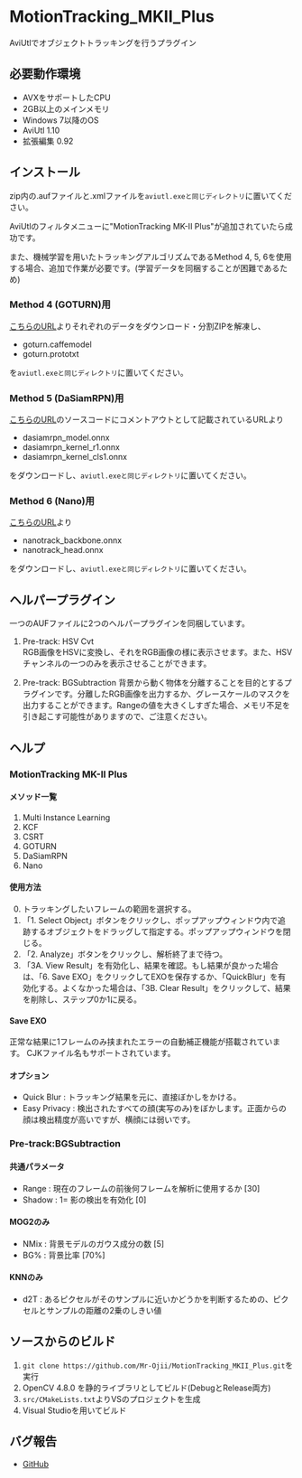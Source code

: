 # MotionTracking_MKII_Plus
AviUtlでオブジェクトトラッキングを行うプラグイン


## 必要動作環境
- AVXをサポートしたCPU
- 2GB以上のメインメモリ
- Windows 7以降のOS
- AviUtl 1.10
- 拡張編集 0.92


## インストール
zip内の.aufファイルと.xmlファイルを`aviutl.exeと同じディレクトリ`に置いてください。

AviUtlのフィルタメニューに"MotionTracking MK-II Plus"が追加されていたら成功です。

また、機械学習を用いたトラッキングアルゴリズムであるMethod 4, 5, 6を使用する場合、追加で作業が必要です。(学習データを同梱することが困難であるため)

### Method 4 (GOTURN)用
[こちらのURL](https://github.com/opencv/opencv_extra/tree/c4219d5eb3105ed8e634278fad312a1a8d2c182d/testdata/tracking)よりそれぞれのデータをダウンロード・分割ZIPを解凍し、

- goturn.caffemodel
- goturn.prototxt

を`aviutl.exeと同じディレクトリ`に置いてください。

### Method 5 (DaSiamRPN)用
[こちらのURL](https://github.com/opencv/opencv/blob/4.x/samples/dnn/dasiamrpn_tracker.cpp)のソースコードにコメントアウトとして記載されているURLより

- dasiamrpn_model.onnx
- dasiamrpn_kernel_r1.onnx
- dasiamrpn_kernel_cls1.onnx

をダウンロードし、`aviutl.exeと同じディレクトリ`に置いてください。

### Method 6 (Nano)用
[こちらのURL](https://github.com/HonglinChu/SiamTrackers/tree/8211ff3f862fc68a870dde1ab00451f35af3b1d4/NanoTrack/models/nanotrackv2)より

- nanotrack_backbone.onnx
- nanotrack_head.onnx

をダウンロードし、`aviutl.exeと同じディレクトリ`に置いてください。


## ヘルパープラグイン
一つのAUFファイルに2つのヘルパープラグインを同梱しています。

1. Pre-track: HSV Cvt  
RGB画像をHSVに変換し、それをRGB画像の様に表示させます。また、HSVチャンネルの一つのみを表示させることができます。

2. Pre-track: BGSubtraction
背景から動く物体を分離することを目的とするプラグインです。分離したRGB画像を出力するか、グレースケールのマスクを出力することができます。Rangeの値を大きくしすぎた場合、メモリ不足を引き起こす可能性がありますので、ご注意ください。


## ヘルプ
### MotionTracking MK-II Plus
#### メソッド一覧
1. Multi Instance Learning
2. KCF
3. CSRT
4. GOTURN
5. DaSiamRPN
6. Nano
#### 使用方法
0. トラッキングしたいフレームの範囲を選択する。
1. 「1. Select Object」ボタンをクリックし、ポップアップウィンドウ内で追跡するオブジェクトをドラッグして指定する。ポップアップウィンドウを閉じる。
2. 「2. Analyze」ボタンをクリックし、解析終了まで待つ。
3. 「3A. View Result」を有効化し、結果を確認。もし結果が良かった場合は、「6. Save EXO」をクリックしてEXOを保存するか、「QuickBlur」を有効化する。よくなかった場合は、「3B. Clear Result」をクリックして、結果を削除し、ステップ0か1に戻る。
#### Save EXO
正常な結果に1フレームのみ挟まれたエラーの自動補正機能が搭載されています。
CJKファイル名もサポートされています。
#### オプション
- Quick Blur : トラッキング結果を元に、直接ぼかしをかける。
- Easy Privacy : 検出されたすべての顔(実写のみ)をぼかします。正面からの顔は検出精度が高いですが、横顔には弱いです。

### Pre-track:BGSubtraction
#### 共通パラメータ
- Range : 現在のフレームの前後何フレームを解析に使用するか [30]
- Shadow : 1= 影の検出を有効化 [0]
#### MOG2のみ
- NMix : 背景モデルのガウス成分の数 [5]
- BG% : 背景比率 [70%] 
#### KNNのみ
- d2T : あるピクセルがそのサンプルに近いかどうかを判断するための、ピクセルとサンプルの距離の2乗のしきい値


## ソースからのビルド
1. `git clone https://github.com/Mr-Ojii/MotionTracking_MKII_Plus.git`を実行
2. OpenCV 4.8.0 を静的ライブラリとしてビルド(DebugとRelease両方)
3. `src/CMakeLists.txt`よりVSのプロジェクトを生成
4. Visual Studioを用いてビルド


## バグ報告
* [GitHub](https://github.com/Mr-Ojii/MotionTracking_MKII_Plus)
